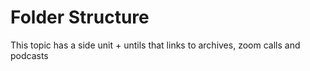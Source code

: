 # Folder Structure

This topic has a side unit + untils that links to  archives, zoom calls and podcasts